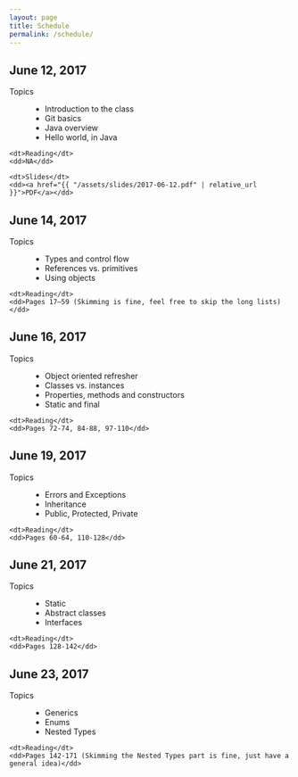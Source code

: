 ```yaml
---
layout: page
title: Schedule
permalink: /schedule/
---
```


June 12, 2017
---
<dl>
    <dt>Topics</dt>
    <dd>
        <ul>
            <li>Introduction to the class</li>
            <li>Git basics</li>
            <li>Java overview</li>
            <li>Hello world, in Java</li>
        </ul>
    </dd>

    <dt>Reading</dt>
    <dd>NA</dd>

    <dt>Slides</dt>
    <dd><a href="{{ "/assets/slides/2017-06-12.pdf" | relative_url }}">PDF</a></dd>
</dl>


June 14, 2017
---
<dl>
    <dt>Topics</dt>
    <dd>
        <ul>
            <li>Types and control flow</li>
            <li>References vs. primitives</li>
            <li>Using objects</li>
        </ul>
    </dd>

    <dt>Reading</dt>
    <dd>Pages 17–59 (Skimming is fine, feel free to skip the long lists)</dd>
</dl>


June 16, 2017
---
<dl>
    <dt>Topics</dt>
    <dd>
        <ul>
            <li>Object oriented refresher</li>
            <li>Classes vs. instances</li>
            <li>Properties, methods and constructors</li>
            <li>Static and final</li>
        </ul>
    </dd>

    <dt>Reading</dt>
    <dd>Pages 72-74, 84-88, 97-110</dd>
</dl>


June 19, 2017
---
<dl>
    <dt>Topics</dt>
    <dd>
        <ul>
            <li>Errors and Exceptions</li>
            <li>Inheritance</li>
            <li>Public, Protected, Private</li>
        </ul>
    </dd>

    <dt>Reading</dt>
    <dd>Pages 60-64, 110-128</dd>
</dl>


June 21, 2017
---
<dl>
    <dt>Topics</dt>
    <dd>
        <ul>
            <li>Static</li>
            <li>Abstract classes</li>
            <li>Interfaces</li>
        </ul>
    </dd>

    <dt>Reading</dt>
    <dd>Pages 128-142</dd>
</dl>


June 23, 2017
---
<dl>
    <dt>Topics</dt>
    <dd>
        <ul>
            <li>Generics</li>
            <li>Enums</li>
            <li>Nested Types</li>
        </ul>
    </dd>

    <dt>Reading</dt>
    <dd>Pages 142-171 (Skimming the Nested Types part is fine, just have a general idea)</dd>
</dl>
